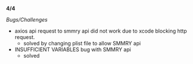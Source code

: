 **4/4**

*Bugs/Challenges*
- axios api request to smmry api did not work due to xcode blocking http request.
  + solved by changing plist file to allow SMMRY api
- INSUFFICIENT VARIABLES bug with SMMRY api
  + solved
